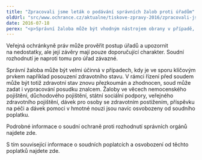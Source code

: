 ```yaml
---
title: "Zpracovali jsme leták o podávání správních žalob proti úřadům"
oldUrl: "src/www.ochrance.cz/aktualne/tiskove-zpravy-2016/zpracovali-jsme-letak-o-podavani-spravnich-zalob-proti-uradum"
date: 2016-07-18
perex: "<p>Správní žaloba může být vhodným nástrojem obrany v případě, kdy i po vyčerpání řádných opravných prostředků stále přetrvávají pochybnosti o správnosti rozhodnutí správního orgánu. Informace o tom, jak správní žalobu podat a za jakých podmínek, je možné najít v letáku veřejné ochránkyně práv.</p>"
---
```


<!-- imported from the old website -->

<p>Veřejná ochránkyně práv může prověřit postup úřadů a upozornit na nedostatky, ale její závěry mají pouze doporučující charakter. Soudní rozhodnutí je naproti tomu pro úřad závazné.</p> <p>Správní žaloba může být velmi účinná v případech, kdy je ve sporu klíčovým prvkem například posouzení zdravotního stavu. V rámci řízení před soudem může být totiž zdravotní stav znovu přezkoumán a zhodnocen, soud může zadat i vypracování posudku znalcem. Žaloby ve věcech nemocenského pojištění, důchodového pojištění, státní sociální podpory, veřejného zdravotního pojištění, dávek pro osoby se zdravotním postižením, příspěvku na péči a dávek pomoci v hmotné nouzi jsou navíc osvobozeny od soudního poplatku.</p> <p>Podrobné informace o soudní ochraně proti rozhodnutí správních orgánů najdete zde.</p> S tím související informace o soudních poplatcích a osvobození od těchto poplatků najdete zde.
